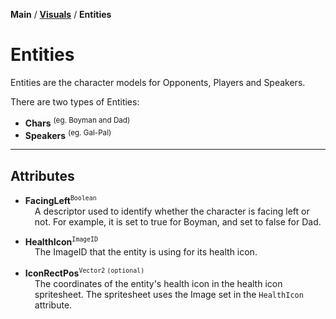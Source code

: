 **Main** / [**Visuals**](.. "shitballs") / **Entities**

# Entities
Entities are the character models for Opponents, Players and Speakers.

There are two types of Entities:

* **Chars** <sup>(eg. Boyman and Dad)</sup>
* **Speakers** <sup>(eg. Gal-Pal)</sup>

---

## Attributes

* **FacingLeft**<sup>`Boolean`</sup><br><div style="padding-left: 15px;">
A descriptor used to identify whether the character is facing left or not. For example, it is set to true for Boyman, and set to false for Dad.
</div>

* **HealthIcon**<sup>`ImageID`</sup><br><div style="padding-left: 15px;">
The ImageID that the entity is using for its health icon.
</div>

* **IconRectPos**<sup>`Vector2` `(optional)`</sup><br><div style="padding-left: 15px;">
The coordinates of the entity's health icon in the health icon spritesheet. The spritesheet uses the Image set in the `HealthIcon` attribute.</div>